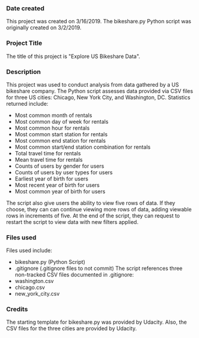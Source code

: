### Date created
This project was created on 3/16/2019. The bikeshare.py Python script was originally created on 3/2/2019.

### Project Title
The title of this project is "Explore US Bikeshare Data".

### Description
This project was used to conduct analysis from data gathered by a US bikeshare company. The Python script assesses data provided via CSV files for three US cities: Chicago, New York City, and Washington, DC. Statistics returned include:
 
 - Most common month of rentals
 - Most common day of week for rentals
 - Most common hour for rentals
 - Most common start station for rentals
 - Most common end station for rentals
 - Most common start/end station combination for rentals
 - Total travel time for rentals
 - Mean travel time for rentals
 - Counts of users by gender for users
 - Counts of users by user types for users
 - Earliest year of birth for users
 - Most recent year of birth for users
 - Most common year of birth for users

The script also give users the ability to view five rows of data. If they choose, they can can continue viewing more rows of data, adding viewable rows in increments of five. At the end of the script, they can request to restart the script to view data with new filters applied.

### Files used
Files used include:
  - bikeshare.py (Python Script)
  - .gitignore (.gitignore files to not commit)
The script references three non-tracked CSV files documented in .gitignore:
  - washington.csv
  - chicago.csv
  - new_york_city.csv

### Credits
The starting template for bikeshare.py was provided by Udacity. Also, the CSV files for the three cities are provided by Udacity.

